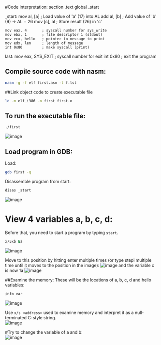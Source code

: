 #Code interpretation: 
section .text
global _start

_start:
    mov al, [a]      ; Load value of 'a' (17) into AL
    add al, [b]      ; Add value of 'b' (9) → AL = 26
    mov [c], al      ; Store result (26) in 'c'

    mov eax, 4       ; syscall number for sys_write
    mov ebx, 1       ; file descriptor 1 (stdout)
    mov ecx, hello   ; pointer to message to print
    mov edx, len     ; length of message
    int 0x80         ; make syscall (print)

last:
    mov eax, SYS_EXIT ; syscall number for exit
    int 0x80          ; exit the program

## Compile source code with nasm: 
```sh
nasm -g -f elf first.asm -l f.lst
```

##Link object code to create executable file
```sh
ld -m elf_i386 -o first first.o
```

## To run the executable file: 
```sh
./first
```
![image](https://github.com/user-attachments/assets/01100b3a-40e2-409c-ae61-e7b4646091c4)

## Load program in GDB:
Load: <br>
```sh
gdb first -q
```
Disassemble program from start: 
```sh
disas _start
```
![image](https://github.com/user-attachments/assets/0b3a86a9-5116-4be9-9f44-a3a1c50ec82c)

# View 4 variables a, b, c, d: 
Before that, you need to start a program by typing `start`. 
```sh
x/5xb &a 
```
![image](https://github.com/user-attachments/assets/b89a02db-239b-4fdb-99e6-32e4103420da)

Move to this position by hitting enter multiple times (or type stepi multiple time until it moves to the position in the image): 
![image](https://github.com/user-attachments/assets/03d0bbdc-67d8-44f2-ad5d-8880ec021bcc)
and the variable c is now 1a
![image](https://github.com/user-attachments/assets/4d75d68e-6551-490c-9fdf-01434637696e) 

##Examine the memory: 
These will be the locations of a, b, c, d and hello variables: <br>
```sh
info var
```
![image](https://github.com/user-attachments/assets/34ec01b7-1810-49a0-baec-50f638d88692)

Use `x/s <address>` used to examine memory and interpret it as a null-terminated C-style string.    <br> 
![image](https://github.com/user-attachments/assets/6e8f5393-fdaa-4b1d-ab5e-4ae9fb11c1be)

#Try to change the variable of a and b:  <br> 
![image](https://github.com/user-attachments/assets/4cf98de0-e163-4778-878b-aa0910b80a95)


